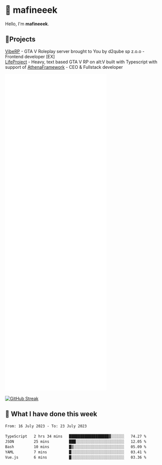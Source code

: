 # 👋 mafineeek
Hello, I'm **mafineeek**.

## 📝Projects

[VibeRP](https://v-rp.pl) - GTA V Roleplay server brought to You by d2qube sp z.o.o - Frontend developer [EX]
<br>
[LifeProject](https://github.com/LifeProject-Roleplay/) - Heavy, text based GTA V RP on alt:V built with Typescript with support of [AthenaFramework](https://github.com/Athena-Roleplay-Framework/) - CEO & Fullstack developer

![](./github-metrics.svg)

[![GitHub Streak](https://streak-stats.demolab.com/?user=mafineeek)](https://git.io/streak-stats)

## 📰 What I have done this week
<!--START_SECTION:waka-->

```txt
From: 16 July 2023 - To: 23 July 2023

TypeScript   2 hrs 34 mins   ██████████████████▓░░░░░░   74.27 %
JSON         25 mins         ███░░░░░░░░░░░░░░░░░░░░░░   12.05 %
Bash         10 mins         █▒░░░░░░░░░░░░░░░░░░░░░░░   05.09 %
YAML         7 mins          █░░░░░░░░░░░░░░░░░░░░░░░░   03.41 %
Vue.js       6 mins          █░░░░░░░░░░░░░░░░░░░░░░░░   03.36 %
```

<!--END_SECTION:waka-->
